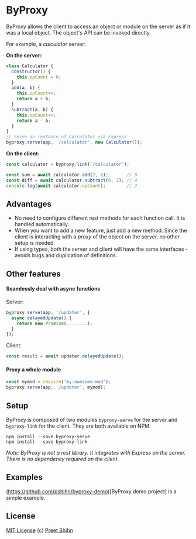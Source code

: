# ByProxy

ByProxy allows the client to access an object or module on the server as if it was a local object. The object's API can be invoked directly.

For example, a *calculator* server:

**On the server:**
```javascript
class Calculator {
  constructor() {
    this.opCount = 0;
  }
  add(a, b) {
    this.opCount++;
    return a + b;
  }
  subtract(a, b) {
    this.opCount++;
    return a - b;
  }
}
// Serve an instance of Calculator via Express
byproxy.serve(app, '/calculator', new Calculator()); 
```

**On the client:**
```javascript
const calculator = byproxy.link('/calculator');

const sum = await calculator.add(2, 6);       // 8
const diff = await calculator.subtract(6, 2); // 4
console.log(await calculator.opCount);        // 2
```

## Advantages
* No need to configure different rest methods for each function call. It is handled automatically. 
* When you want to add a new feature, just add a new method. Since the client is interacting with a *proxy* of the object on the server, no other setup is needed. 
* If using types, both the server and client will have the same interfaces - avoids bugs and duplication of definitions. 

## Other features

#### Seamlessly deal with async functions
Server: 
```javascript
byproxy.serve(app, '/updater', {
  async delayedUpdate() {
    return new Promise(........);
  }
}); 
```
Client:
```javascript
const result = await updater.delayedUpdate();
```

#### Proxy a whole module
```javascript
const mymod = require('my-awesome-mod');
byproxy.serve(app, '/updater', mymod);
```

## Setup

ByProxy is composed of two modules `byproxy-serve` for the server and `byproxy-link` for the client. 
They are both available on NPM.

```
npm install --save byproxy-serve
npm install --save byproxy-link
```

*Note: ByProxy is not a rest library. It integrates with Express on the server. There is no dependency required on the client.*

## Examples
(https://github.com/pshihn/byproxy-demo)[ByProxy demo project] is a simple example.

## License
[MIT License](https://github.com/pshihn/byproxy/blob/master/LICENSE) (c) [Preet Shihn](https://twitter.com/preetster)
